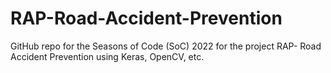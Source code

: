 # RAP-Road-Accident-Prevention
GitHub repo for the Seasons of Code (SoC) 2022 for the project RAP- Road Accident Prevention using Keras, OpenCV, etc.
